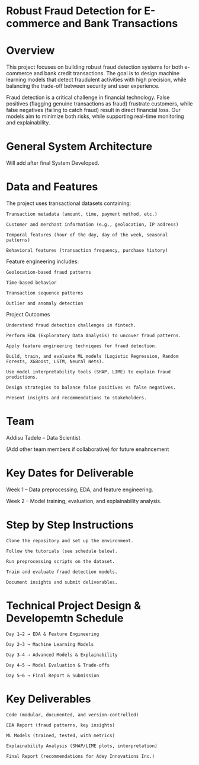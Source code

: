 Robust Fraud Detection for E-commerce and Bank Transactions
==========================================================
Overview
=======

This project focuses on building robust fraud detection systems for both e-commerce and bank credit transactions. The goal is to design machine learning models that detect fraudulent activities with high precision, while balancing the trade-off between security and user experience.

Fraud detection is a critical challenge in financial technology. False positives (flagging genuine transactions as fraud) frustrate customers, while false negatives (failing to catch fraud) result in direct financial loss. Our models aim to minimize both risks, while supporting real-time monitoring and explainability.


General System Architecture
==========================

Will add after final System Developed.

Data and Features
================

The project uses transactional datasets containing:

    Transaction metadata (amount, time, payment method, etc.)

    Customer and merchant information (e.g., geolocation, IP address)

    Temporal features (hour of the day, day of the week, seasonal patterns)

    Behavioral features (transaction frequency, purchase history)

Feature engineering includes:

    Geolocation-based fraud patterns 

    Time-based behavior 

    Transaction sequence patterns 

    Outlier and anomaly detection 

Project Outcomes

    Understand fraud detection challenges in fintech.

    Perform EDA (Exploratory Data Analysis) to uncover fraud patterns.

    Apply feature engineering techniques for fraud detection.

    Build, train, and evaluate ML models (Logistic Regression, Random Forests, XGBoost, LSTM, Neural Nets).

    Use model interpretability tools (SHAP, LIME) to explain fraud predictions.

    Design strategies to balance false positives vs false negatives.

    Present insights and recommendations to stakeholders.

Team
====

Addisu Tadele – Data Scientist

(Add other team members if collaborative) for future enahncement

Key Dates for Deliverable
========================

Week 1 – Data preprocessing, EDA, and feature engineering.

Week 2 – Model training, evaluation, and explainability analysis.

Step by Step Instructions
=========================

    Clone the repository and set up the environment.

    Follow the tutorials (see schedule below).

    Run preprocessing scripts on the dataset.

    Train and evaluate fraud detection models.

    Document insights and submit deliverables.
  
Technical Project Design & Developemtn  Schedule
=================

    Day 1–2 → EDA & Feature Engineering

    Day 2–3 → Machine Learning Models

    Day 3–4 → Advanced Models & Explainability

    Day 4–5 → Model Evaluation & Trade-offs

    Day 5–6 → Final Report & Submission

Key Deliverables
===============

    Code (modular, documented, and version-controlled)

    EDA Report (fraud patterns, key insights)

    ML Models (trained, tested, with metrics)

    Explainability Analysis (SHAP/LIME plots, interpretation)

    Final Report (recommendations for Adey Innovations Inc.)
